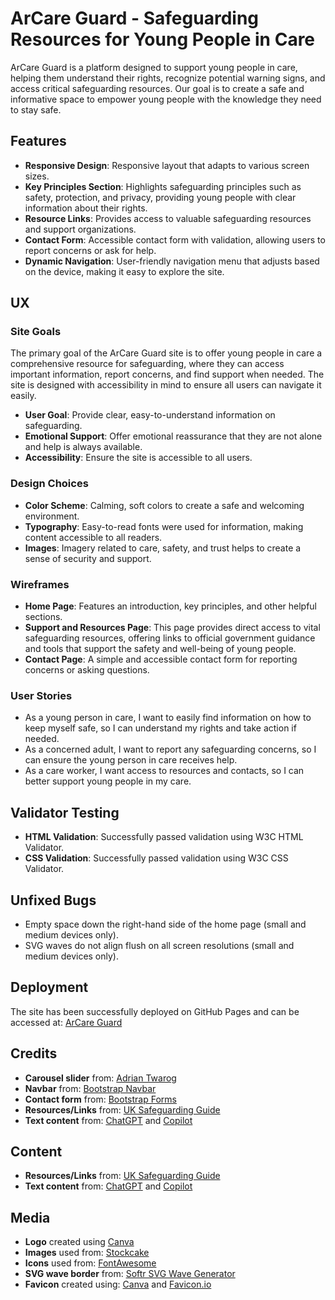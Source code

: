 # ArCare Guard - Safeguarding Resources for Young People in Care

ArCare Guard is a platform designed to support young people in care, helping them understand their rights, recognize potential warning signs, and access critical safeguarding resources. Our goal is to create a safe and informative space to empower young people with the knowledge they need to stay safe.

## Features

- **Responsive Design**: Responsive layout that adapts to various screen sizes.
- **Key Principles Section**: Highlights safeguarding principles such as safety, protection, and privacy, providing young people with clear information about their rights.
- **Resource Links**: Provides access to valuable safeguarding resources and support organizations.
- **Contact Form**: Accessible contact form with validation, allowing users to report concerns or ask for help.
- **Dynamic Navigation**: User-friendly navigation menu that adjusts based on the device, making it easy to explore the site.

## UX

### Site Goals

The primary goal of the ArCare Guard site is to offer young people in care a comprehensive resource for safeguarding, where they can access important information, report concerns, and find support when needed. The site is designed with accessibility in mind to ensure all users can navigate it easily.

- **User Goal**: Provide clear, easy-to-understand information on safeguarding.
- **Emotional Support**: Offer emotional reassurance that they are not alone and help is always available.
- **Accessibility**: Ensure the site is accessible to all users.

### Design Choices

- **Color Scheme**: Calming, soft colors to create a safe and welcoming environment.
- **Typography**: Easy-to-read fonts were used for information, making content accessible to all readers.
- **Images**: Imagery related to care, safety, and trust helps to create a sense of security and support.

### Wireframes

- **Home Page**: Features an introduction, key principles, and other helpful sections.
- **Support and Resources Page**: This page provides direct access to vital safeguarding resources, offering links to official government guidance and tools that support the safety and well-being of young people.
- **Contact Page**: A simple and accessible contact form for reporting concerns or asking questions.

### User Stories

- As a young person in care, I want to easily find information on how to keep myself safe, so I can understand my rights and take action if needed.
- As a concerned adult, I want to report any safeguarding concerns, so I can ensure the young person in care receives help.
- As a care worker, I want access to resources and contacts, so I can better support young people in my care.

## Validator Testing

- **HTML Validation**: Successfully passed validation using W3C HTML Validator.
- **CSS Validation**: Successfully passed validation using W3C CSS Validator.

## Unfixed Bugs

- Empty space down the right-hand side of the home page (small and medium devices only).
- SVG waves do not align flush on all screen resolutions (small and medium devices only).

## Deployment

The site has been successfully deployed on GitHub Pages and can be accessed at: [ArCare Guard](https://rayet01.github.io/ArCare-Guard/index.html)

## Credits

- **Carousel slider** from: [Adrian Twarog](https://dev.to/adriantwarog/carousel-slider-tutorial-bootstrap-5-37ha)
- **Navbar** from: [Bootstrap Navbar](https://getbootstrap.com/docs/5.0/components/navbar/)
- **Contact form** from: [Bootstrap Forms](https://getbootstrap.com/docs/5.0/forms/)
- **Resources/Links** from: [UK Safeguarding Guide](https://www.gov.uk/guidance/district-provision-tool/safeguarding)
- **Text content** from: [ChatGPT](https://chatgpt.com) and [Copilot](https://copilot.microsoft.com)

## Content

- **Resources/Links** from: [UK Safeguarding Guide](https://www.gov.uk/guidance/district-provision-tool/safeguarding)
- **Text content** from: [ChatGPT](https://chatgpt.com) and [Copilot](https://copilot.microsoft.com)

## Media

- **Logo** created using [Canva](https://www.canva.com)
- **Images** used from: [Stockcake](https://www.stockcake.com)
- **Icons** used from: [FontAwesome](https://fontawesome.com)
- **SVG wave border** from: [Softr SVG Wave Generator](https://www.softr.io/tools/svg-wave-generator)
- **Favicon** created using: [Canva](https://www.canva.com) and [Favicon.io](https://favicon.io/favicon-converter)
